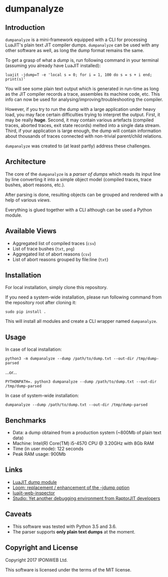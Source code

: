 dumpanalyze
===========

Introduction
------------

`dumpanalyze` is a mini-framework equipped with a CLI for processing LuaJIT's
plain text JIT compiler dumps. `dumpanalyze` can be used with any other software
as well, as long the dump format remains the same.

To get a grasp of what a *dump* is, run following command in your terminal
(assuming you already have LuaJIT installed):

```
luajit -jdump=T -e 'local s = 0; for i = 1, 100 do s = s + i end; print(s)'
```

You will see some plain text output which is generated in run-time as long as
the JIT compiler records a trace, assembles its machine code, etc. This info
can now be used for analysing/improving/troubleshooting the compiler.

However, if you try to run the dump with a large application under heavy load,
you may face certain difficulties trying to interpret the output. First,
it may be really **huge**. Second, it may contain various artefacts (compiled
traces, aborted traces, exit state records) melted into a single data stream.
Third, if your application is large enough, the dump will contain information
about thousands of traces connected with non-trivial parent/child relations.

`dumpanalyze` was created to (at least partly) address these challenges.

Architecture
------------

The core of the `dumpanalyze` is a *parser of dumps* which reads its input
line by line converting it into a simple object model (compiled traces,
trace bushes, abort reasons, etc.).

After parsing is done, resulting objects can be grouped and rendered
with a help of various *views*.

Everything is glued together with a CLI although can be used a Python module.

Available Views
---------------

* Aggregated list of compiled traces (`csv`)
* List of trace bushes (`txt`, `png`)
* Aggregated list of abort reasons (`csv`)
* List of abort reasons grouped by file:line (`txt`)

Installation
------------

For local installation, simply clone this repository.

If you need a system-wide installation, please run following command from
the repository root after cloning it:

```
sudo pip install .
```

This will install all modules and create a CLI wrapper named `dumpanalyze`.

Usage
-----

In case of local installation:

```
python3 -m dumpanalyze --dump /path/to/dump.txt --out-dir /tmp/dump-parsed
```

...or...

```
PYTHONPATH=. python3 dumpanalyze --dump /path/to/dump.txt --out-dir /tmp/dump-parsed
```

In case of system-wide installation:

```
dumpanalyze --dump /path/to/dump.txt --out-dir /tmp/dump-parsed
```

Benchmarks
----------

* Data: a dump obtained from a production system (~800Mb of plain text data)
* Machine: Intel(R) Core(TM) i5-4570 CPU @ 3.20GHz with 8Gb RAM
* Time (in user mode): 122 seconds
* Peak RAM usage: 900Mb

Links
-----

* [LuaJIT dump module](https://github.com/LuaJIT/LuaJIT/blob/master/src/jit/dump.lua)
* [Loom: replacement / enhancement of the -jdump option](https://github.com/cloudflare/loom)
* [luajit-web-inspector](https://github.com/mejedi/luajit-web-inspector)
* [Studio: Yet another debugging environment from RaptorJIT developers](https://github.com/studio/studio)

Caveats
-------

* This software was tested with Python 3.5 and 3.6.
* The parser supports **only plain text dumps** at the moment.

Copyright and License
---------------------

Copyright 2017 IPONWEB Ltd.

This software is licensed under the terms of the MIT license.
